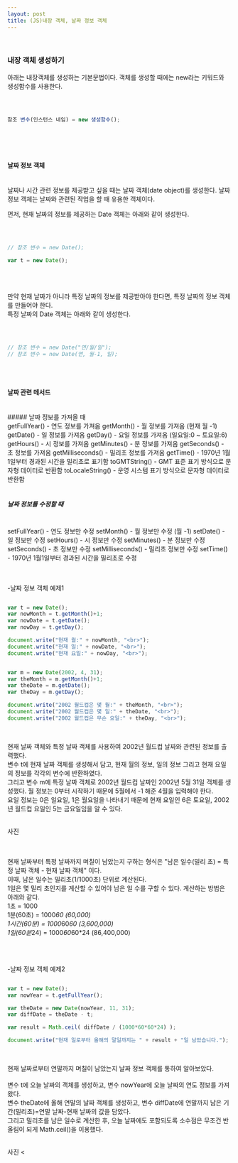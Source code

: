 ```yaml
---
layout: post
title: (JS)내장 객체, 날짜 정보 객체
---
```

<br>

### 내장 객체 생성하기

아래는 내장객체를 생성하는 기본문법이다. 객체를 생성할 때에는 new라는 키워드와 생성함수를 사용한다.

<br>

``` javascript

참조 변수(인스턴스 네임) = new 생성함수();

```

<br>
<br>
<br>

#### 날짜 정보 객체

<br>
날짜나 시간 관련 정보를 제공받고 싶을 때는 날짜 객체(date object)를 생성한다. 날짜 정보 객체는 날짜와 관련된 작업을 할 때 유용한 객체이다.
<br>

먼저, 현재 날짜의 정보를 제공하는 Date 객체는 아래와 같이 생성한다.

<br>

``` javascript

// 참조 변수 = new Date();

var t = new Date();

```

<br>
<br>

만약 현재 날짜가 아니라 특정 날짜의 정보를 제공받아야 한다면, 특정 날짜의 정보 객체를 만들어야 한다.  
특정 날짜의 Date 객체는 아래와 같이 생성한다.

<br>

``` javascript

// 참조 변수 = new Date("연/월/일");
// 참조 변수 = new Date(연, 월-1, 일);

```

<br>
<br>

#### 날짜 관련 메서드
<br>
##### 날짜 정보를 가져올 때
<br>
getFullYear() - 연도 정보를 가져옴
getMonth() - 월 정보를 가져옴 (현재 월 -1)
getDate() - 일 정보를 가져옴
getDay() - 요일 정보를 가져옴 (일요일:0 ~ 토요일:6)
getHours() - 시 정보를 가져옴
getMinutes() - 분 정보를 가져옴
getSeconds() - 초 정보를 가져옴
getMilliseconds() - 밀리초 정보를 가져옴
getTime() - 1970년 1월1일부터 경과된 시간을 밀리초로 표기함
toGMTString() - GMT 표준 표기 방식으로 문자형 데이터로 반환함
toLocaleString() - 운영 시스템 표기 방식으로 문자형 데이터로 반환함

<br>
<br>

##### 날짜 정보를 수정할 때
<br>
setFullYear() - 연도 정보만 수정
setMonth() - 월 정보만 수정 (월 -1)
setDate() - 일 정보만 수정
setHours() - 시 정보만 수정
setMinutes() - 분 정보만 수정
setSeconds() - 초 정보만 수정
setMilliseconds() - 밀리초 정보만 수정
setTime() - 1970년 1월1일부터 경과된 시간을 밀리초로 수정

<br>
<br>
<br>

-날짜 정보 객체 예제1

``` javascript

var t = new Date();
var nowMonth = t.getMonth()+1;
var nowDate = t.getDate();
var nowDay = t.getDay();

document.write("현재 월:" + nowMonth, "<br>");
document.write("현재 일:" + nowDate, "<br>");
document.write("현재 요일:" + nowDay, "<br>");


var m = new Date(2002, 4, 31);
var theMonth = m.getMonth()+1;
var theDate = m.getDate();
var theDay = m.getDay();

document.write("2002 월드컵은 몇 월:" + theMonth, "<br>");
document.write("2002 월드컵은 몇 일:" + theDate, "<br>");
document.write("2002 월드컵은 무슨 요일:" + theDay, "<br>");

```

<br>

현재 날짜 객체와 특정 날짜 객체를 사용하여 2002년 월드컵 날짜와 관련된 정보를 출력했다.  
변수 t에 현재 날짜 객체를 생성해서 담고, 현재 월의 정보, 일의 정보 그리고 현재 요일의 정보를 각각의 변수에 반환하였다.
<br>
그리고 변수 m에 특정 날짜 객체로 2002년 월드컵 날짜인 2002년 5월 31일 객체를 생성했다. 월 정보는 0부터 시작하기 때문에 5월에서 -1 해준 4월을 입력해야 한다. 
<br>
요일 정보는 0은 일요일, 1은 월요일을 나타내기 때문에 현재 요일인 6은 토요일, 2002년 월드컵 요일인 5는 금요일임을 알 수 있다.
<br>

<br>
사진
<br>

<br>
<br>

현재 날짜부터 특정 날짜까지 며칠이 남았는지 구하는 형식은 "남은 일수(밀리 초) = 특정 날짜 객체 - 현재 날짜 객체" 이다.   
이때, 남은 일수는 밀리초(1/1000초) 단위로 계산된다.
<br>
1일은 몇 밀리 초인지를 계산할 수 있어야 남은 일 수를 구할 수 있다. 계산하는 방법은 아래와 같다.
<br>
1초 = 1000  
1분(60초) = 1000*60 (60,000)  
1시간(60분) = 1000*60*60 (3,600,000)  
1일(60분*24) = 1000*60*60*24 (86,400,000)  

<br>
<br>

-날짜 정보 객체 예제2

``` javascript

var t = new Date();
var nowYear = t.getFullYear();

var theDate = new Date(nowYear, 11, 31);
var diffDate = theDate - t;

var result = Math.ceil( diffDate / (1000*60*60*24) );

document.write("현재 일로부터 올해의 말일까지는 " + result + "일 남았습니다.");

```

<br>

현재 날짜로부터 연말까지 며칠이 남았는지 날짜 정보 객체를 통하여 알아보았다.  
<br>
변수 t에 오늘 날짜의 객체를 생성하고, 변수 nowYear에 오늘 날짜의 연도 정보를 가져왔다.  
변수 theDate에 올해 연말의 날짜 객체를 생성하고, 변수 diffDate에 연말까지 남은 기간(밀리초)=연말 날짜-현재 날짜의 값을 담았다.
<br>
그리고 밀리초를 남은 일수로 계산한 후, 오늘 날짜에도 포함되도록 소수점은 무조건 반올림이 되게 Math.ceil()을 이용했다.

<br>
사진
<

<br>
